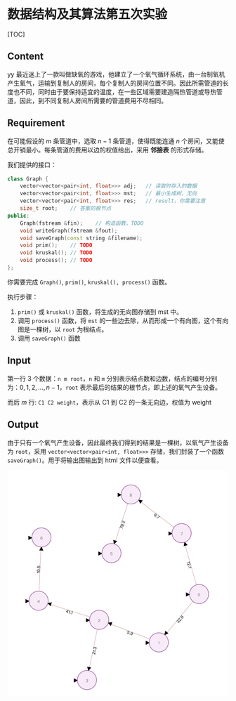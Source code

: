 # 数据结构及其算法第五次实验

[TOC]

## Content

yy 最近迷上了一款叫做缺氧的游戏，他建立了一个氧气循环系统，由一台制氧机产生氧气，运输到复制人的房间，每个复制人的房间位置不同。因此所需管道的长度也不同，同时由于要保持适宜的温度，在一些区域需要建造隔热管道或导热管道，因此，到不同复制人房间所需要的管道费用不尽相同。

## Requirement

在可能假设的 $m$ 条管道中，选取 $n-1$ 条管道，使得既能连通 $n$ 个房间，又能使总开销最小。每条管道的费用以边的权值给出，采用 **邻接表** 的形式存储。

我们提供的接口：

```cpp
class Graph {
    vector<vector<pair<int, float>>> adj;	// 读取时存入的数据
    vector<vector<pair<int, float>>> mst; 	// 最小生成树，无向
    vector<vector<pair<int, float>>> res; 	// result，你需要注意
    size_t root;    // 答案的根节点
public:
    Graph(fstream &fin); 	// 构造函数，TODO
    void writeGraph(fstream &fout);
    void saveGraph(const string &filename);
    void prim(); 	// TODO
    void kruskal(); // TODO
    void process(); // TODO
};
```

你需要完成 `Graph()`, `prim()`, `kruskal(), process()` 函数。

执行步骤：

1. `prim()` 或 `kruskal()` 函数，将生成的无向图存储到 mst 中。
2. 调用 `process()` 函数，将 `mst` 的一些边去除，从而形成一个有向图，这个有向图是一棵树，以 `root` 为根结点。
3. 调用 `saveGraph()` 函数



## Input

第一行 3 个数据：`n m root`，`n` 和 `m` 分别表示结点数和边数，结点的编号分别为：$0, 1, 2, ..., n-1$，`root` 表示最后的结果的根节点，即上述的氧气产生设备。

而后 $m$​ 行: `C1 C2 weight`，表示从 C1 到 C2 的一条无向边，权值为 weight

## Output

由于只有一个氧气产生设备，因此最终我们得到的结果是一棵树，以氧气产生设备为 `root`，采用 `vector<vector<pair<int, float>>>` 存储，我们封装了一个函数 `saveGraph()`。用于将输出图输出到 html 文件以便查看。



![](./fig/result.png)








